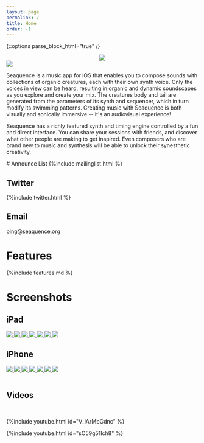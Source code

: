 ```yaml
---
layout: page
permalink: /
title: Home
order: -1
---
```

{::options parse_block_html="true" /}

<center>
<a href="{{ site.app.storeurl }}" class="appstore_dl">
<img src="{{site.baseurl}}/images/Download_on_the_App_Store_Badge_US-UK_135x40.svg">
</a>
</center>

<a href="{{ site.app.storeurl }}">
<img src="{{site.baseurl}}/images/screenshots/3-up-700px.png" />
</a>

Seaquence is a music app for iOS that enables you to compose sounds with collections of organic creatures, each with their own synth voice. Only the voices in view can be heard, resulting in organic and dynamic soundscapes as you explore and create your mix. The creatures body and tail are generated from the parameters of its synth and sequencer, which in turn modify its swimming patterns. Creating music with Seaquence is both visually and sonically immersive -- it's an audiovisual experience!

Seaquence has a richly featured synth and timing engine controlled by a fun and direct interface. You can share your sessions with friends, and discover what other people are making to get inspired. Even composers who are brand new to music and synthesis will be able to unlock their synesthetic creativity.


<section class="c_bg3">
# Announce List
{%include mailinglist.html %}

## Twitter
{%include twitter.html %}

## Email
<a href="mailto:ping@seaquence.org">ping@seaquence.org</a>
</section>


# Features

{%include features.md %}


# Screenshots

## iPad

<div class="screenshot-50">
<a href="{{site.baseurl}}/images/screenshots/screenshot_iPad12.9_mixer.png">
<img src="{{site.baseurl}}/images/screenshots/screenshot_iPad12.9_mixer_thumb.png" />
</a>
<a href="{{site.baseurl}}/images/screenshots/screenshot_iPad12.9_pattern.png">
<img src="{{site.baseurl}}/images/screenshots/screenshot_iPad12.9_pattern_thumb.png" />
</a>
<a href="{{site.baseurl}}/images/screenshots/screenshot_iPad12.9_envelopes.png">
<img src="{{site.baseurl}}/images/screenshots/screenshot_iPad12.9_envelopes_thumb.png" />
</a>
<a href="{{site.baseurl}}/images/screenshots/screenshot_iPad12.9_scale.png">
<img src="{{site.baseurl}}/images/screenshots/screenshot_iPad12.9_scale_thumb.png" />
</a>
<a href="{{site.baseurl}}/images/screenshots/screenshot_iPad12.9_global.png">
<img src="{{site.baseurl}}/images/screenshots/screenshot_iPad12.9_global_thumb.png" />
</a>
<a href="{{site.baseurl}}/images/screenshots/screenshot_iPad12.9_browser.png">
<img src="{{site.baseurl}}/images/screenshots/screenshot_iPad12.9_browser_thumb.png" />
</a>
<a href="{{site.baseurl}}/images/screenshots/screenshot_iPad12.9_galaxy.png">
<img src="{{site.baseurl}}/images/screenshots/screenshot_iPad12.9_galaxy_thumb.png" />
</a>
</div>

<div class="clear"></div>


## iPhone

<div class="screenshot-33">
<a href="{{site.baseurl}}/images/screenshots/screenshot_iPhone6p_mixer_mixer.png">
<img src="{{site.baseurl}}/images/screenshots/screenshot_iPhone6p_mixer_thumb.png" />
</a>
<a href="{{site.baseurl}}/images/screenshots/screenshot_iPhone6p_pattern.png">
<img src="{{site.baseurl}}/images/screenshots/screenshot_iPhone6p_pattern_thumb.png" />
</a>
<a href="{{site.baseurl}}/images/screenshots/screenshot_iPhone6p_envelopes.png">
<img src="{{site.baseurl}}/images/screenshots/screenshot_iPhone6p_envelopes_thumb.png" />
</a>
<a href="{{site.baseurl}}/images/screenshots/screenshot_iPhone6p_scale.png">
<img src="{{site.baseurl}}/images/screenshots/screenshot_iPhone6p_scale_thumb.png" />
</a>
<a href="{{site.baseurl}}/images/screenshots/screenshot_iPhone6p_global.png">
<img src="{{site.baseurl}}/images/screenshots/screenshot_iPhone6p_global_thumb.png" />
</a>
<a href="{{site.baseurl}}/images/screenshots/screenshot_iPhone6p_browser.png">
<img src="{{site.baseurl}}/images/screenshots/screenshot_iPhone6p_browser_thumb.png" />
</a>
<a href="{{site.baseurl}}/images/screenshots/screenshot_iPhone6p_galaxy.png">
<img src="{{site.baseurl}}/images/screenshots/screenshot_iPhone6p_galaxy_thumb.png" />
</a>
</div>

<br />


<section class="c_bg2">
<h1>Videos</h1>

<br />

{%include youtube.html id="V_iArMbGdnc" %}<br />

{%include youtube.html id="sO59g51Ich8" %}
</section>



